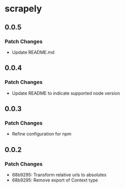 # scrapely

## 0.0.5

### Patch Changes

- Update README.md

## 0.0.4

### Patch Changes

- Update README to indicate supported node version

## 0.0.3

### Patch Changes

- Refine configuration for npm

## 0.0.2

### Patch Changes

- 68b9295: Transform relative urls to absolutes
- 68b9295: Remove export of Context type
